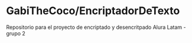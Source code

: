 # GabiTheCoco/EncriptadorDeTexto

Repositorio para el proyecto de encriptado y desencritpado Alura Latam - grupo 2
